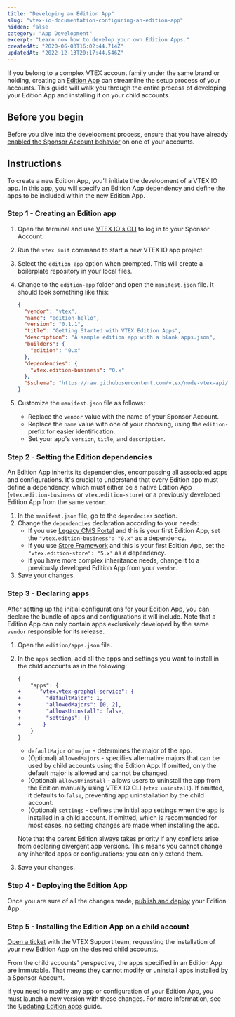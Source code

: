 ```yaml
---
title: "Developing an Edition App"
slug: "vtex-io-documentation-configuring-an-edition-app"
hidden: false
category: "App Development"
excerpt: "Learn now how to develop your own Edition Apps."
createdAt: "2020-06-03T16:02:44.714Z"
updatedAt: "2022-12-13T20:17:44.546Z"
---
```


If you belong to a complex VTEX account family under the same brand or holding, creating an [Edition App](https://developers.vtex.com/docs/guides/vtex-io-documentation-edition-app/) can streamline the setup process of your accounts. This guide will walk you through the entire process of developing your Edition App and installing it on your child accounts.

## Before you begin

Before you dive into the development process, ensure that you have already [enabled the Sponsor Account behavior](https://developers.vtex.com/docs/guides/vtex-io-documentation-becoming-a-sponsor-account) on one of your accounts.

## Instructions

To create a new Edition App, you'll initiate the development of a VTEX IO app. In this app, you will specify an Edition App dependency and define the apps to be included within the new Edition App.

### Step 1 - Creating an Edition app

1. Open the terminal and use [VTEX IO's CLI](https://developers.vtex.com/docs/guides/vtex-io-documentation-vtex-io-cli-installation-and-command-reference) to log in to your Sponsor Account.
2. Run the `vtex init` command to start a new VTEX IO app project.
3. Select the `edition app` option when prompted. This will create a boilerplate repository in your local files.
4. Change to the `edition-app` folder and open the `manifest.json` file. It should look something like this:

    ```json
    {
      "vendor": "vtex",
      "name": "edition-hello",
      "version": "0.1.1",
      "title": "Getting Started with VTEX Edition Apps",
      "description": "A sample edition app with a blank apps.json",
      "builders": {
        "edition": "0.x"
      },
      "dependencies": {
        "vtex.edition-business": "0.x"
      },
      "$schema": "https://raw.githubusercontent.com/vtex/node-vtex-api/master/gen/manifest.schema"
    }
    ```

5. Customize the `manifest.json` file as follows:
   - Replace the `vendor` value with the name of your Sponsor Account.
   - Replace the `name` value with one of your choosing, using the `edition-` prefix for easier identification.
   - Set your app's `version`, `title`, and `description`.

### Step 2 - Setting the Edition dependencies

An Edition App inherits its dependencies, encompassing all associated apps and configurations. It's crucial to understand that every Edition app must define a dependency, which must either be a native Edition App (`vtex.edition-business` or `vtex.edition-store`) or a previously developed Edition App from the same `vendor`.

1. In the `manifest.json` file, go to the `dependecies` section.
2. Change the `dependencies` declaration according to your needs:
    - If you use [Legacy CMS Portal](https://help.vtex.com/tutorial/o-que-e-o-cms--EmO8u2WBj2W4MUQCS8262) and this is your first Edition App, set the `"vtex.edition-business": "0.x"` as a dependency.
    - If you use [Store Framework](https://developers.vtex.com/docs/guides/vtex-io-documentation-what-is-vtex-store-framework) and this is your first Edition App, set the `"vtex.edition-store": "5.x"` as a dependency.
    - If you have more complex inheritance needs, change it to a previously developed Edition App from your `vendor`.
3. Save your changes.

### Step 3 - Declaring apps

After setting up the initial configurations for your Edition App, you can declare the bundle of apps and configurations it will include. Note that a Edition App can only contain apps exclusively developed by the same `vendor` responsible for its release.

1. Open the `edition/apps.json` file.
2. In the `apps` section, add all the apps and settings you want to install in the child accounts as in the following:

    ```diff
    {
        "apps": {
    +      "vtex.vtex-graphql-service": {
    +        "defaultMajor": 1,
    +        "allowedMajors": [0, 2],
    +        "allowsUninstall": false,
    +        "settings": {}
    +       }
        }
    }
    ```

    - `defaultMajor` or `major` - determines the major of the app.
    - (Optional) `allowedMajors` - specifies alternative majors that can be used by child accounts using the Edition App. If omitted, only the default major is allowed and cannot be changed.
    - (Optional) `allowsUninstall` - allows users to uninstall the app from the Edition manually using VTEX IO CLI (`vtex uninstall`). If omitted, it defaults to `false`, preventing app uninstallation by the child account.
    - (Optional) `settings` - defines the initial app settings when the app is installed in a child account. If omitted, which is recommended for most cases, no setting changes are made when installing the app.

    Note that the parent Edition always takes priority if any conflicts arise from declaring divergent app versions. This means you cannot change any inherited apps or configurations; you can only extend them.

3. Save your changes.

### Step 4 - Deploying the Edition App

Once you are sure of all the changes made, [publish and deploy](https://developers.vtex.com/docs/guides/vtex-io-documentation-publishing-an-app) your Edition App.

### Step 5 - Installing the Edition App on a child account

[Open a ticket](https://help-tickets.vtex.com/smartlink/sso/login/zendesk) with the VTEX Support team, requesting the installation of your new Edition App on the desired child accounts.

From the child accounts' perspective, the apps specified in an Edition App are immutable. That means they cannot modify or uninstall apps installed by a Sponsor Account.

If you need to modify any app or configuration of your Edition App, you must launch a new version with these changes. For more information, see the [Updating Edition apps](https://developers.vtex.com/docs/guides/vtex-io-documentation-updating-edition-apps) guide.
